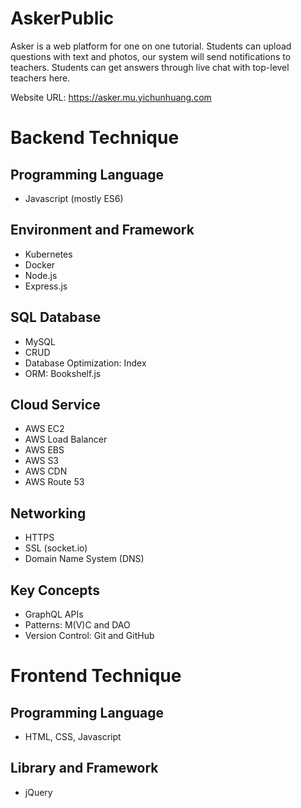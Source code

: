 # AskerPublic
Asker is a web platform for one on one tutorial. Students can upload questions with text and photos, our system will send notifications to teachers. Students can get answers through live chat with top-level teachers here.

Website URL: https://asker.mu.yichunhuang.com

# Backend Technique
## Programming Language
- Javascript (mostly ES6)

## Environment and Framework
- Kubernetes
- Docker
- Node.js
- Express.js

## SQL Database
- MySQL
- CRUD
- Database Optimization: Index
- ORM: Bookshelf.js

## Cloud Service
- AWS EC2
- AWS Load Balancer
- AWS EBS
- AWS S3
- AWS CDN
- AWS Route 53

## Networking
- HTTPS
- SSL (socket.io)
- Domain Name System (DNS)

## Key Concepts
- GraphQL APIs
- Patterns: M(V)C and DAO
- Version Control: Git and GitHub

# Frontend Technique
## Programming Language
- HTML, CSS, Javascript
## Library and Framework
- jQuery




